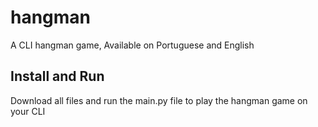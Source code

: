 # hangman
A CLI hangman game, Available on Portuguese and English

## Install and Run
Download all files and run the main.py file to play the hangman game on your CLI
